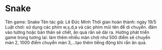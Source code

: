 # Snake
Tên game: Snake
Tên tác giả: Lê Đức Minh
Thời gian hoàn thành: ngày 19/5 
Luật chơi: sử dụng các phím w,s,d,a và các phím mũi tên để di chuyển. đâm vào tường hoặc bản thân sẽ chết, ăn quả rắn sẽ dài ra.
Hướng phát triển game trong tương lai: làm thêm nhiều màn chơi như 500 điểm sẽ chuyển màn 2, 1000 điểm chuyển màn 3,...tạo thêm tiếng động khi rắn ăn quả.
